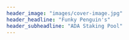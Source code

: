 ```yaml
---
header_image: "images/cover-image.jpg"
header_headline: "Funky Penguin's"
header_subheadline: "ADA Staking Pool"
---
```


